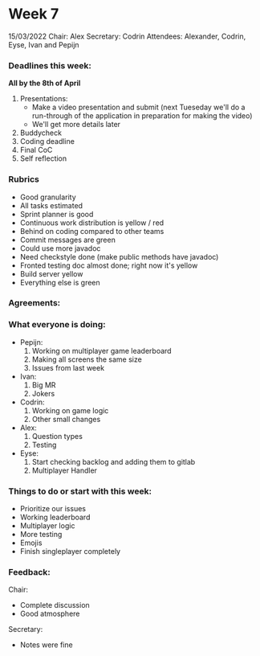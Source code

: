 # Week 7

15/03/2022 Chair: Alex Secretary: Codrin Attendees:  Alexander, Codrin, Eyse, Ivan and Pepijn

### Deadlines this week:

**All by the 8th of April**

1. Presentations:
    - Make a video presentation and submit (next Tueseday we'll do a run-through of the application in preparation for
      making the video)
    - We'll get more details later
2. Buddycheck
3. Coding deadline
4. Final CoC
5. Self reflection

### Rubrics

- Good granularity
- All tasks estimated
- Sprint planner is good
- Continuous work distribution is yellow / red
- Behind on coding compared to other teams
- Commit messages are green
- Could use more javadoc
- Need checkstyle done (make public methods have javadoc)
- Fronted testing doc almost done; right now it's yellow
- Build server yellow
- Everything else is green

### Agreements:

### What everyone is doing:

- Pepijn:
    1. Working on multiplayer game leaderboard
    2. Making all screens the same size
    3. Issues from last week
- Ivan:
    1. Big MR
    2. Jokers
- Codrin:
    1. Working on game logic
    2. Other small changes
- Alex:
    1. Question types
    2. Testing
- Eyse:
    1. Start checking backlog and adding them to gitlab
    2. Multiplayer Handler

### Things to do or start with this week:

- Prioritize our issues
- Working leaderboard
- Multiplayer logic
- More testing
- Emojis
- Finish singleplayer completely

### Feedback:

Chair:

- Complete discussion
- Good atmosphere

Secretary:

- Notes were fine